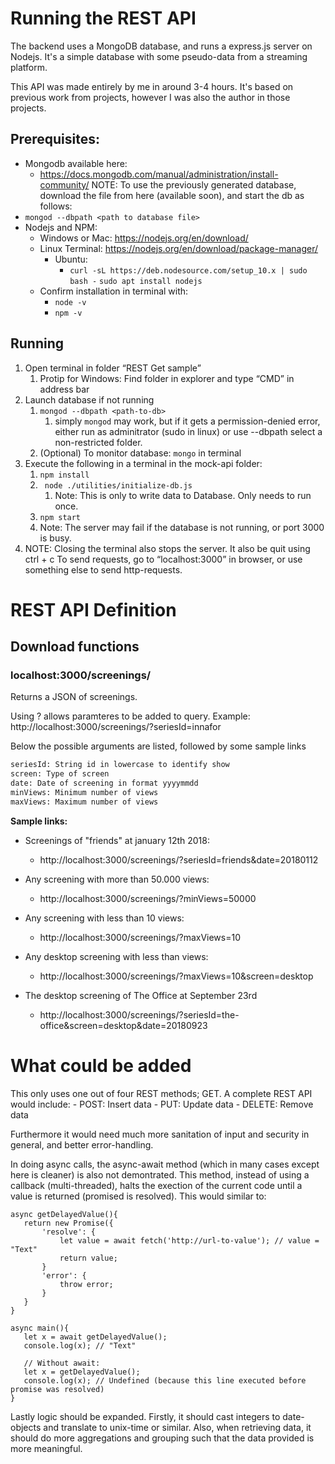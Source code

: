 # Running the REST API

The backend uses a MongoDB database, and runs a express.js server on Nodejs. 
It's a simple database with some pseudo-data from a streaming platform.

This API was made entirely by me in around 3-4 hours. It's based on previous work from projects, however 
I was also the author in those projects. 

## Prerequisites: 
 - Mongodb available here: 
    - https://docs.mongodb.com/manual/administration/install-community/ 
      NOTE: To use the previously generated database, download the file from here (available soon), and start the db as follows:
  - ``` mongod --dbpath <path to database file>  ``` 
  - Nodejs and NPM:
    - Windows or Mac: https://nodejs.org/en/download/ 
    - Linux Terminal: https://nodejs.org/en/download/package-manager/ 
      - Ubuntu: 
        - ``` curl -sL https://deb.nodesource.com/setup_10.x | sudo bash - ``` 
         ``` sudo apt install nodejs ``` 
    - Confirm installation in terminal with:
      - ` node -v `
      - ` npm -v ` 

## Running 

1. Open terminal in folder “REST Get sample”
   1. Protip for Windows: Find folder in explorer and type “CMD” in address bar
2. Launch database if not running 
   1. ` mongod --dbpath <path-to-db>  ` 
      1. simply `mongod` may work, but if it gets a permission-denied error, either run as adminitrator (sudo in linux) or use --dbpath select a non-restricted folder. 
   2. (Optional) To monitor database: `mongo` in terminal
3. Execute the following in a terminal in the mock-api folder:
   1.  ` npm install ` 
   2.  ` node ./utilities/initialize-db.js`
       1.  Note: This is only to write data to Database. Only needs to run once. 
   3.  ` npm start ` 
      1.  Note: The server may fail if the database is not running, or port 3000 is busy.  
4. NOTE: Closing the terminal also stops the server. It also be quit using ctrl + c 
   To send requests, go to “localhost:3000” in browser, or use something else to send http-requests. 


# REST API Definition 

## Download functions

### localhost:3000/screenings/

Returns a JSON of screenings. 

Using ? allows paramteres to be added to query. Example: http://localhost:3000/screenings/?seriesId=innafor 

Below the possible arguments are listed, followed by some sample links

``` txt
seriesId: String id in lowercase to identify show
screen: Type of screen
date: Date of screening in format yyyymmdd 
minViews: Minimum number of views
maxViews: Maximum number of views

```

**Sample links:**

- Screenings of "friends" at january 12th 2018:

  - http://localhost:3000/screenings/?seriesId=friends&date=20180112

- Any screening with more than 50.000 views: 

  - http://localhost:3000/screenings/?minViews=50000

- Any screening with less than 10 views: 

  - http://localhost:3000/screenings/?maxViews=10

- Any desktop screening with less than views:

  - http://localhost:3000/screenings/?maxViews=10&screen=desktop

- The desktop screening of The Office at September 23rd

  - http://localhost:3000/screenings/?seriesId=the-office&screen=desktop&date=20180923

# What could be added 
This only uses one out of four REST methods; GET. 
A complete REST API would include: 
    - POST: Insert data 
    - PUT: Update data 
    - DELETE: Remove data 
 
 Furthermore it would need much more sanitation of input and security in general, and better error-handling. 
 
 In doing async calls, the async-await method (which in many cases except here is cleaner) is also not demontrated. 
 This method, instead of using a callback (multi-threaded), halts the exection of the current code until a value is returned
 (promised is resolved). This would similar to: 
 ```{js}
async getDelayedValue(){
    return new Promise({
        'resolve': {
            let value = await fetch('http://url-to-value'); // value = "Text"
            return value;  
        }
        'error': {
            throw error; 
        }
    }
}

async main(){
    let x = await getDelayedValue(); 
    console.log(x); // "Text"
    
    // Without await: 
    let x = getDelayedValue(); 
    console.log(x); // Undefined (because this line executed before promise was resolved)
}
```
 
 
 Lastly logic should be expanded. Firstly, it should cast integers to date-objects and translate to unix-time or similar. 
 Also, when retrieving data, it should do more aggregations and grouping such that the data provided is more meaningful. 
 